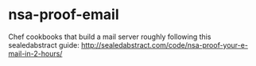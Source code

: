 # nsa-proof-email
Chef cookbooks that build a mail server roughly following this sealedabstract guide: http://sealedabstract.com/code/nsa-proof-your-e-mail-in-2-hours/

